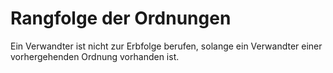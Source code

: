 # Rangfolge der Ordnungen

Ein Verwandter ist nicht zur Erbfolge berufen, solange ein Verwandter einer vorhergehenden Ordnung vorhanden ist.